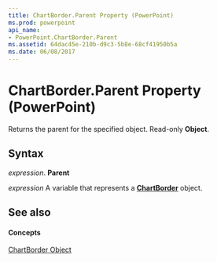 ```yaml
---
title: ChartBorder.Parent Property (PowerPoint)
ms.prod: powerpoint
api_name:
- PowerPoint.ChartBorder.Parent
ms.assetid: 64dac45e-210b-d9c3-5b8e-68cf41950b5a
ms.date: 06/08/2017
---
```



# ChartBorder.Parent Property (PowerPoint)

Returns the parent for the specified object. Read-only  **Object**.


## Syntax

 _expression_. **Parent**

 _expression_ A variable that represents a **[ChartBorder](PowerPoint.ChartBorder.md)** object.


## See also


#### Concepts


[ChartBorder Object](PowerPoint.ChartBorder.md)


